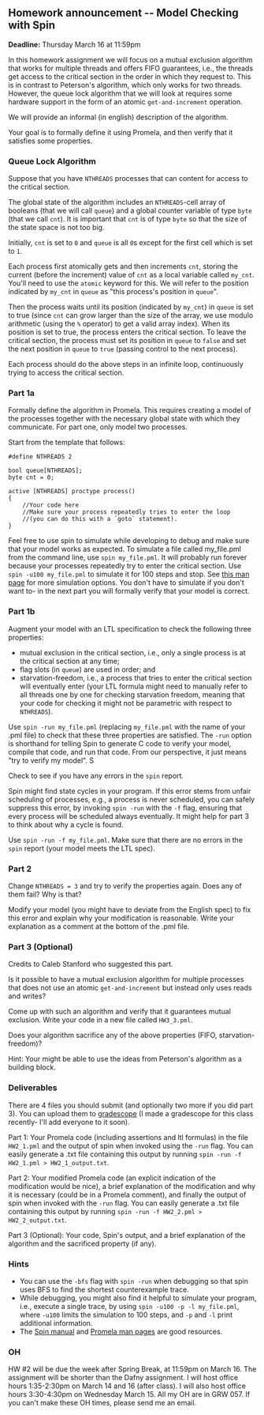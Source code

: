 
## Homework announcement -- Model Checking with Spin 

**Deadline:** Thursday March 16 at 11:59pm

In this homework assignment we will focus on a mutual exclusion algorithm that works for multiple threads and offers FIFO guarantees, i.e., the threads get access to the critical section in the order in which they request to. This is in contrast to Peterson's algorithm, which only works for two threads. However, the queue lock algorithm that we will look at requires some hardware support in the form of an atomic `get-and-increment` operation.

We will provide an informal (in english) description of the algorithm.

Your goal is to formally define it using Promela, and then verify that it satisfies some properties.

### Queue Lock Algorithm

Suppose that you have `NTHREADS` processes that can content for access to the critical section. 

The global state of the algorithm includes an `NTHREADS`-cell array of booleans (that we will call `queue`) and a global counter variable of type `byte` (that we call `cnt`). It is important that `cnt` is of type `byte` so that the size of the state space is not too big.

Initially, `cnt` is set to `0` and `queue` is all `0`s except for the first cell which is set to `1`.

Each process first atomically gets and then increments `cnt`, storing the current (before the increment) value of `cnt` as a local variable called `my_cnt`. You'll need to use the `atomic` keyword for this. We will refer to the position indicated by `my_cnt` in `queue` as "this process's position in `queue`".

Then the process waits until its position (indicated by `my_cnt`) in `queue` is set to true (since `cnt` can grow larger than the size of the array, we use modulo arithmetic (using the `%` operator) to get a valid array index). When its position is set to true, the process enters the critical section. To leave the critical section, the process must set its position in `queue` to `false` and set the next position in `queue` to `true` (passing control to the next process).

Each process should do the above steps in an infinite loop, continuously trying to access the critical section.

### Part 1a

Formally define the algorithm in Promela. This requires creating a model of the processes together with the necessary global state with which they communicate. For part one, only model two processes.

Start from the template that follows:

```promela
#define NTHREADS 2

bool queue[NTHREADS];
byte cnt = 0;

active [NTHREADS] proctype process()
{
    //Your code here
    //Make sure your process repeatedly tries to enter the loop
    //(you can do this with a `goto` statement).
}
```

Feel free to use spin to simulate while developing to debug and make sure that your model works as expected. To simulate a file called my_file.pml from the command line, use `spin my_file.pml`. It will probably run forever because your processes repeatedly try to enter the critical section. Use `spin -u100 my_file.pml` to simulate it for 100 steps and stop. See [this man page](https://spinroot.com/spin/Man/Spin.html) for more simulation options. You don't have to simulate if you don't want to- in the next part you will formally verify that your model is correct. 

### Part 1b

Augment your model with an LTL specification to check the following three properties:
  - mutual exclusion in the critical section, i.e., only a single process is at the critical section at any time;
  - flag slots (in `queue`) are used in order; and
  - starvation-freedom, i.e., a process that tries to enter the critical section will eventually enter (your LTL formula might need to manually refer to all threads one by one for checking starvation freedom, meaning that your code for checking it might not be parametric with respect to `NTHREADS`).

Use `spin -run my_file.pml` (replacing `my_file.pml` with the name of your .pml file) to check that these three properties are satisfied. The `-run` option is shorthand for telling Spin to generate C code to verify your model, compile that code, and run that code. From our perspective, it just means "try to verify my model". S

Check to see if you have any errors in the `spin` report.

Spin might find state cycles in your program. If this error stems from unfair scheduling of processes, e.g., a process is never scheduled, you can safely suppress this error, by invoking `spin -run` with the `-f` flag, ensuring that every process will be scheduled always eventually. It might help for part 3 to think about why a cycle is found.

Use `spin -run -f my_file.pml`. Make sure that there are no errors in the `spin` report (your model meets the LTL spec).

### Part 2

Change `NTHREADS = 3` and try to verify the properties again. Does any of them fail? Why is that?

Modify your model (you might have to deviate from the English spec) to fix this error and explain why your modification is reasonable. Write your explanation as a comment at the bottom of the .pml file. 

### Part 3 (Optional) 

Credits to Caleb Stanford who suggested this part.

Is it possible to have a mutual exclusion algorithm for multiple processes that does not use an atomic `get-and-increment` but instead only uses reads and writes?

Come up with such an algorithm and verify that it guarantees mutual exclusion. Write your code in a new file called `HW3_3.pml`.

Does your algorithm sacrifice any of the above properties (FIFO, starvation-freedom)?

Hint: Your might be able to use the ideas from Peterson's algorithm as a building block.

### Deliverables
There are 4 files you should submit (and optionally two more if you did part 3). You can upload them to [gradescope](https://www.gradescope.com/courses/517616) (I made a gradescope for this class recently- I'll add everyone to it soon).

Part 1: Your Promela code (including assertions and ltl formulas) in the file `HW2_1.pml` and the output of spin when invoked using the `-run` flag. You can easily generate a .txt file containing this output by running `spin -run -f HW2_1.pml > HW2_1_output.txt`.

Part 2: Your modified Promela code (an explicit indication of the modification would be nice), a brief explanation of the modification and why it is necessary (could be in a Promela comment), and finally the output of spin when invoked with the `-run` flag. You can easily generate a .txt file containing this output by running `spin -run -f HW2_2.pml > HW2_2_output.txt`.

Part 3 (Optional): Your code, Spin's output, and a brief explanation of the algorithm and the sacrificed property (if any).

### Hints

- You can use the `-bfs` flag with `spin -run` when debugging so that spin uses BFS to find the shortest counterexample trace.
- While debugging, you might also find it helpful to simulate your program, i.e., execute a single trace, by using `spin -u100 -p -l my_file.pml`, where `-u100` limits the simulation to 100 steps, and `-p` and `-l` print additional information. 
- The [Spin manual](https://spinroot.com/spin/Man/Manual.html) and [Promela man pages](https://spinroot.com/spin/Man/promela.html) are good resources.

### OH
HW #2 will be due the week after Spring Break, at 11:59pm on March 16. The assignment will be shorter than the Dafny assignment. I will host office hours 1:35-2:30pm on March 14 and 16 (after class). I will also host office hours 3:30-4:30pm on Wednesday March 15. All my OH are in GRW 057. If you can't make these OH times, please send me an email.